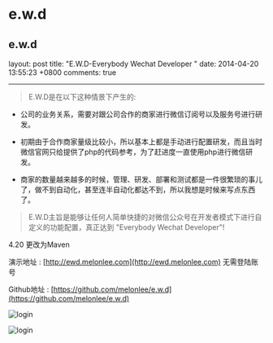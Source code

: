 e.w.d
=====

e.w.d
---
layout: post
title: "E.W.D-Everybody Wechat Developer "
date: 2014-04-20 13:55:23 +0800
comments: true

---
>E.W.D是在以下这种情景下产生的:

* 公司的业务关系，需要对跟公司合作的商家进行微信订阅号以及服务号进行研发。

* 初期由于合作商家量级比较小，所以基本上都是手动进行配置研发，而且当时微信官网只给提供了php的代码参考，为了赶进度一直使用php进行微信研发。

* 商家的数量越来越多的时候，管理、研发、部署和测试都是一件很繁琐的事儿了，做不到自动化，甚至连半自动化都达不到，所以我想是时候来写点东西了。

>E.W.D主旨是能够让任何人简单快捷的对微信公众号在开发者模式下进行自定义的功能配置，真正达到 "Everybody Wechat Developer"!


4.20 更改为Maven


演示地址 : [http://ewd.melonlee.com](http://ewd.melonlee.com) 无需登陆账号

Github地址 : [https://github.com/melonlee/e.w.d](https://github.com/melonlee/e.w.d)


![login](http://ww3.sinaimg.cn/large/775c483ftw1efhj5psj30j20rq0fz0tc.jpg)

![login](http://ww1.sinaimg.cn/large/775c483ftw1efhj5qotyzj20yv0g6abe.jpg)